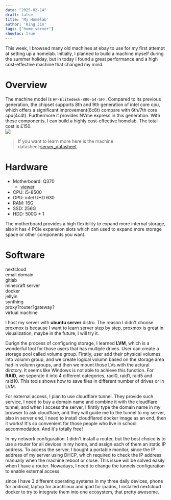 ```yaml
---
date: "2025-02-14"
draft: false
title: 'My Homelab'
author: 'King Jin'
tags: ["home server"]
showtoc: true
---
```

This week, I browsed many old machines at ebay to use for my first attempt at setting up a homelab. Initially, I planned to build a machine myself during the summer holiday, but in today I found a great performance and a high cost-effective machine that changed my mind.
# Overview
The machine model is `HP-Elitedesk-800-G4-SFF`. Compared to its previous generation, the chipset supports 8th and 9th generation of intel core cpu, which offers a significant improvement(6c6t) compare with 6th/7th core cpu(4c4t). Furthermore it provides NVme express in this generation. With these components, I can build a highly cost-effective homelab. The total cost is £150.  
![](/TechStuff/serverbill.png)
> If you want to learn more here is the machine datasheet:[server_datasheet](/server_datasheet.pdf)

# Hardware
- Motherboard: Q370
  - [viewer](/server_motherboard.pdf)
- CPU: i5-8500
- GPU: intel UHD 630
- RAM: 16G
- SSD:  256G
- HDD: 500G * 1

The motherboard provides a high flexibility to expand more internal storage, also it has 4 PCie expansion slots which can used to expand more storage space or other components you want.

# Software
nextcloud  
email domain  
gitlab  
minecraft server  
docker  
jellyin  
synthing  
proxy?router?gateway?  
virtual machine  

I host my server with **ubuntu server** distro. The reason I didn't choose proxmox is because I want to learn server step by step,
proxmox is great in visualization, maybe in the future, I will try it.

Durign the process of configuring storage, I learned **LVM**, which is a wonderful tool for those users that has multiple drives. User can create a storage pool called volume group.
Firstly, user add their physical volumes into volumn group, and we create logical volumn based on the storage area had in volumn groups, and then we mount those LVs with the actural dirctory.
It seems like Windows is not able to achieve this function. For **RAID**, we seperate it into 4 different categories, radi0, raid1, raid5 and raid10. This tools shows how to save files in different number of drives or in LVM.


For external access, I plan to use cloudflare tunnel. They provide such service, I need to buy a domain name and combine it with the cloudflare tunnel, and when I access the server, I firstly type the domain name in my browser 
to ask cloudflare, and they will guide me to the tunnel to my server, also in server end, I need to install cloudflared docker image as an end, then it works! It's so convenient for those people who live in school accommodation.
 And it's totally free!

In my network configuration. I didn't install a router, but the best choice is to use a router for all devices in my home, and assign each of them an static IP address.
To access the server, I bought a portable monitor, since the IP address of my server using DHCP, which required to check the IP address manually when the machine
reboot or close. This issue will be solved easily when I have a router. Nowadays, I need to change the tunnels configuration to enable external access.

since I have 3 different operating systems in my three daily devices, phone for android, laptop for arachlinux and ipad for ipados, I installed nextcloud docker to try to integrate them into one ecosystem, that pretty awesome.